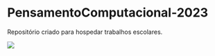 # PensamentoComputacional-2023
Repositório criado para hospedar trabalhos escolares.

![](https://img.shields.io/badge/JavaScript-323330?style=for-the-badge&logo=javascript&logoColor=F7DF1E)
